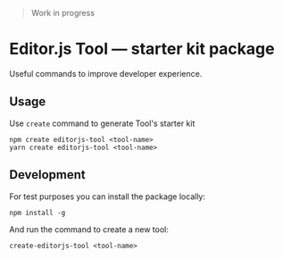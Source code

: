 > Work in progress

# Editor.js Tool — starter kit package

Useful commands to improve developer experience.

## Usage

Use `create` command to generate Tool's starter kit

```
npm create editorjs-tool <tool-name>
yarn create editorjs-tool <tool-name>
```

## Development

For test purposes you can install the package locally:

```
npm install -g
```

And run the command to create a new tool:

```
create-editorjs-tool <tool-name>
```